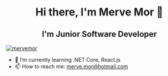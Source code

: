 <h1 align="center">Hi there, I'm Merve Mor 👋</h1>

<h2 align="center"> I'm Junior Software Developer </h2>

<p> <a href="https://github.com/ryo-ma/github-profile-trophy"><img src="https://github-profile-trophy.vercel.app/?username=mervemor" alt="mervemor" /></a> </p>

- 🌱 I’m currently learning .NET Core, React.js
- 📫 How to reach me: merve.mor@hotmail.com

<!--
**mervemor/mervemor** is a ✨ _special_ ✨ repository because its `README.md` (this file) appears on your GitHub profile.

Here are some ideas to get you started:

- 🔭 I’m currently working on ...
- 👯 I’m looking to collaborate on ...
- 🤔 I’m looking for help with ...
- 💬 Ask me about ...
- 😄 Pronouns: ...
- ⚡ Fun fact: ...
-->
